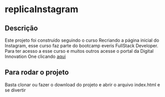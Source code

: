 # replicaInstagram

## Descrição 
Este projeto foi construído seguindo o curso Recriando a página inicial do Instagram, esse curso faz parte do bootcamp everis FullStack Developer. Para ter acesso a esse curso e muitos outros acesse o portal da Digital Innovation One clicando [aqui](https://digitalinnovation.one/)

## Para rodar o projeto
Basta clonar ou fazer o download do projeto e abrir o arquivo index.html e se divertir 
